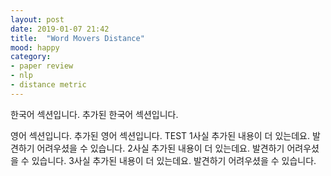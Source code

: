 ```yaml
---
layout: post
date: 2019-01-07 21:42
title:  "Word Movers Distance"
mood: happy
category: 
- paper review
- nlp
- distance metric
---
```

한국어 섹션입니다.
추가된 한국어 섹션입니다.

<!--more-->
영어 섹션입니다.
추가된 영어 섹션입니다.
TEST
1사실 추가된 내용이 더 있는데요. 발견하기 어려우셨을 수 있습니다.
2사실 추가된 내용이 더 있는데요. 발견하기 어려우셨을 수 있습니다.
3사실 추가된 내용이 더 있는데요. 발견하기 어려우셨을 수 있습니다.